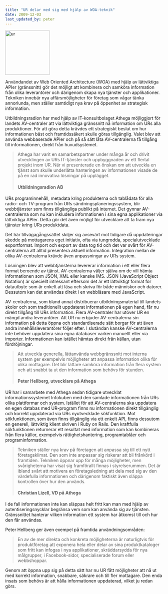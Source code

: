 ```yaml
---
title: "UR delar med sig med hjälp av WOA-teknik"
date: 2009-12-03
last_updated_by: peter
---
```

<img class="size-full wp-image-527 alignleft" title="ur" src="https://athega.se/system/uploads/2009/12/ur2.jpg" alt="ur" width="142" height="142" />

Användandet av Web Oriented Architecture (WOA) med hjälp av lättviktiga APIer (gränssnitt) gör det möjligt att kombinera och samköra information från olika leverantörer och därigenom skapa nya tjänster och applikationer. Tekniken innebär nya affärsmöjligheter för företag som vågar tänka annorlunda, men ställer samtidigt nya krav på öppenhet av strategisk information.

Utbildningsradion har med hjälp av IT-konsultbolaget Athega möjliggjort för landets AV-centraler att via lättviktiga gränssnitt nå information om URs alla produktioner. För att göra detta krävdes ett strategiskt beslut om hur informationen bäst och framtidssäkert skulle göras tillgänglig. Valet blev att använda webbaserade APIer och på så sätt låta AV-centralerna få tillgång till informationen, direkt från huvudsystemet.

> Athega har varit en samarbetspartner under många år och drivit utvecklingen av
> URs IT-tjänster och uppbyggnaden av ett flertal projekt inom UR. När vi presenterade
> en önskan om att utveckla en tjänst som skulle underlätta hanteringen av informationen
> visade de på en rad innovativa lösningar på upplägget.
>
> #### Utbildningsradion AB

URs programinnehåll, metadata kring produkterna och tablådata för alla radio- och TV-program från URs sändningsplaneringssystem, blir webbtjänster som finns tillgängliga publikt på internet. Det gynnar AV-centralerna som nu kan inkludera informationen i sina egna applikationer via lättviktiga APIer. Detta gör det även möjligt för utvecklare att ta fram nya tjänster kring URs produktdata.

Det här tillvägagångssättet skiljer sig avsevärt mot tidigare då uppdateringar skedde på mottagarens eget initiativ, ofta via tungrodda, specialutvecklade exportformat. Import och export av data tog tid och det var svårt för AV-centralerna att alltid presentera aktuell information. Integration mellan de olika AV-centralerna krävde även anpassningar av URs system.

Lösningen blev att webbtjänsterna levererar information i ett eller flera format beroende av tjänst. AV-centralerna väljer själva om de vill hämta informationen som JSON, XML eller kanske IMS. JSON (JavaScript Object Notation) är speciellt intressant eftersom det är ett lättviktigt format för datautbyte som är enkelt att läsa och skriva för både människor och datorer. Dessutom kan det användas direkt i en webbläsare med JavaScript.

AV-centralerna, som bland annat distribuerar utbildningsmaterial till landets skolor och som traditionellt uppdaterat informationen på egen hand, får nu direkt tillgång till URs information. Flera AV-centraler har utöver UR en mängd andra leverantörer. Att UR nu erbjuder AV-centralerna sin information på detta öppna och standardiserade sätt borgar för att även andra innehållsleverantörer följer efter. I slutändan kanske AV-centralerna inte behöver uppdatera sina egna databaser varken manuellt eller via importer. Informationen kan istället hämtas direkt från källan, utan fördröjningar.

> Att utveckla generella, lättanvända webbgränssnitt mot interna system ger exempelvis
> möjligheter att anpassa information olika för olika mottagare. Det blir lättare samköra
> information från flera system och att snabbt ta ut den information som behövs för stunden.
> 
> #### Peter Hellberg, utvecklare på Athega

UR har i samarbete med Athega sedan tidigare utvecklat informationssystemet Infokuben med den samlade informationen från URs olika plattformar och system. Istället för att AV-centralerna ska uppdatera en egen databas med UR-program finns nu informationen direkt tillgänglig och korrekt uppdaterad via URs nyutvecklade sökfunktion. Mot sökfunktionen, som även finns tillgänglig via ett enkelt API, finns dessutom en generell, lättviktig klient skriven i Ruby on Rails. Den kraftfulla sökfunktionen returnerar ett resultat med information som kan kombineras från flera källor, exempelvis rättighetshantering, programtablåer och programinformation.

> Tekniken ställer nya krav på företagen att anpassa sig till ett nytt företagsklimat.
> Den som inte anpassar sig riskerar att bli frånkörd i framtiden. Tekniken öppnar upp
> för många möjligheter, men svårigheterna har visat sig framförallt finnas i styrelserummen.
> Det är ibland svårt att motivera en företagsledning att dela med sig av den värdefulla
> informationen och därigenom faktiskt även släppa kontrollen över hur den används.
>
> #### Christian Lizell, VD på Athega

I de fall informationen inte kan släppas helt fritt kan man med hjälp av autentiseringsnycklar begränsa vem som kan använda sig av tjänsten. Gränssnittet hanterar vilken information ett system har åtkomst till och hur den får användas.

Peter Hellberg ger även exempel på framtida användningsområden:

> En av de mer direkta och konkreta möjligheterna är naturligtvis för produktföretag
> att exponera hela eller delar av sina produktkataloger som fritt kan infogas i
> nya applikationer, skräddarsydda för nya målgrupper, i Facebook-sidor,
> specialiserade forum eller webbshoppar.

Genom att öppna upp sig på detta sätt har nu UR fått möjligheter att nå ut med korrekt information, snabbare, säkrare och till fler mottagare. Den enda insats som behövs är att hålla informationen uppdaterad, vilket ju redan görs.
